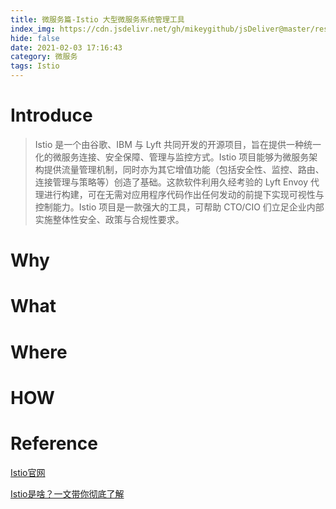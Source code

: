 ```yaml
---
title: 微服务篇-Istio 大型微服务系统管理工具
index_img: https://cdn.jsdelivr.net/gh/mikeygithub/jsDeliver@master/resource/img/Istio.jpeg
hide: false
date: 2021-02-03 17:16:43
category: 微服务
tags: Istio
---
```


# Introduce

>Istio 是一个由谷歌、IBM 与 Lyft 共同开发的开源项目，旨在提供一种统一化的微服务连接、安全保障、管理与监控方式。Istio 项目能够为微服务架构提供流量管理机制，同时亦为其它增值功能（包括安全性、监控、路由、连接管理与策略等）创造了基础。这款软件利用久经考验的 Lyft Envoy 代理进行构建，可在无需对应用程序代码作出任何发动的前提下实现可视性与控制能力。Istio 项目是一款强大的工具，可帮助 CTO/CIO 们立足企业内部实施整体性安全、政策与合规性要求。

# Why

# What

# Where

# HOW

# Reference

[Istio官网](https://istio.io/)

[Istio是啥？一文带你彻底了解](http://www.uml.org.cn/wfw/201909063.asp)
